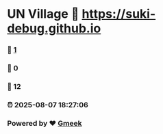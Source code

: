 # UN Village :link: https://suki-debug.github.io 
### :page_facing_up: [1](https://suki-debug.github.io/tag.html) 
### :speech_balloon: 0 
### :hibiscus: 12 
### :alarm_clock: 2025-08-07 18:27:06 
### Powered by :heart: [Gmeek](https://github.com/Meekdai/Gmeek)
